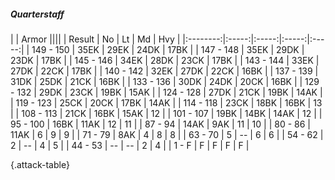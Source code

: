 ##### Quarterstaff

|      |   Armor   ||||
|   Result   |   No   |   Lt   |   Md   |   Hvy   |
|:--------:|:-----:|:-----:|:-----:|:-----:|
| 149 - 150 | 35EK | 29EK | 24DK | 17BK |
| 147 - 148 | 35EK | 29DK | 23DK | 17BK |
| 145 - 146 | 34EK | 28DK | 23CK | 17BK |
| 143 - 144 | 33EK | 27DK | 22CK | 17BK |
| 140 - 142 | 32EK | 27DK | 22CK | 16BK |
| 137 - 139 | 31DK | 25DK | 21CK | 16BK |
| 133 - 136 | 30DK | 24DK | 20CK | 16BK |
| 129 - 132 | 29DK | 23CK | 19BK | 15AK |
| 124 - 128 | 27DK | 21CK | 19BK | 14AK |
| 119 - 123 | 25CK | 20CK | 17BK | 14AK |
| 114 - 118 | 23CK | 18BK | 16BK | 13 |
| 108 - 113 | 21CK | 16BK | 15AK | 12 |
| 101 - 107 | 19BK | 14BK | 14AK | 12 |
| 95 - 100 | 16BK | 11AK | 12 | 11 |
| 87 - 94 | 14AK | 9AK | 11 | 10 |
| 80 - 86 | 11AK | 6 | 9 | 9 |
| 71 - 79 | 8AK | 4 | 8 | 8 |
| 63 - 70 | 5 | --  | 6 | 6 |
| 54 - 62 | 2 | --  | 4 | 5 |
| 44 - 53 | --  | --  | 2 | 4 |
| 1 - F | F | F | F | F |

{.attack-table}
